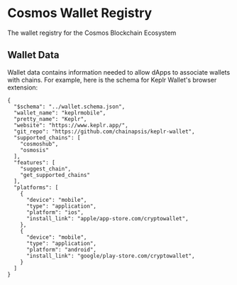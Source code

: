 # Cosmos Wallet Registry

The wallet registry for the Cosmos Blockchain Ecosystem

## Wallet Data

Wallet data contains information needed to allow dApps to associate wallets with chains.
For example, here is the schema for Keplr Wallet's browser extension:

```
{
  "$schema": "../wallet.schema.json",
  "wallet_name": "keplrmobile",
  "pretty_name": "Keplr",
  "website": "https://www.keplr.app/",
  "git_repo": "https://github.com/chainapsis/keplr-wallet",
  "supported_chains": [
    "cosmoshub",
    "osmosis"
  ],
  "features": [
    "suggest_chain",
    "get_supported_chains"
  ],
  "platforms": [
    {
      "device": "mobile",
      "type": "application",
      "platform": "ios",
      "install_link": "apple/app-store.com/cryptowallet",
    },
    {
      "device": "mobile",
      "type": "application",
      "platform": "android",
      "install_link": "google/play-store.com/cryptowallet",
    }
  ]
}
```
